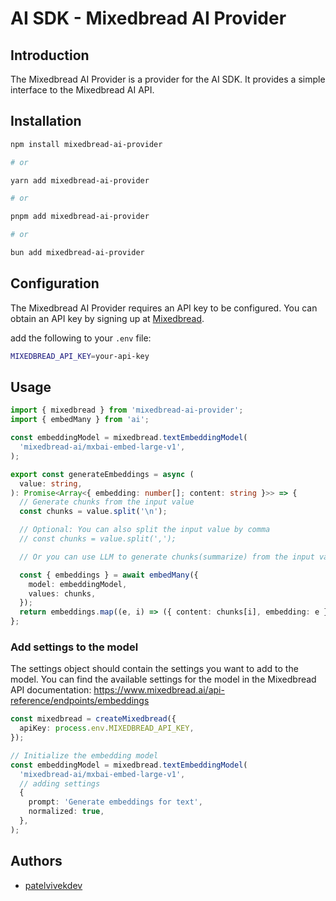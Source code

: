# AI SDK - Mixedbread AI Provider

## Introduction

The Mixedbread AI Provider is a provider for the AI SDK. It provides a simple interface to the Mixedbread AI API.

## Installation

```bash
npm install mixedbread-ai-provider

# or

yarn add mixedbread-ai-provider

# or

pnpm add mixedbread-ai-provider

# or

bun add mixedbread-ai-provider
```

## Configuration

The Mixedbread AI Provider requires an API key to be configured. You can obtain an API key by signing up at [Mixedbread](https://mixedbread.ai).

add the following to your `.env` file:

```bash
MIXEDBREAD_API_KEY=your-api-key
```

## Usage

```typescript
import { mixedbread } from 'mixedbread-ai-provider';
import { embedMany } from 'ai';

const embeddingModel = mixedbread.textEmbeddingModel(
  'mixedbread-ai/mxbai-embed-large-v1',
);

export const generateEmbeddings = async (
  value: string,
): Promise<Array<{ embedding: number[]; content: string }>> => {
  // Generate chunks from the input value
  const chunks = value.split('\n');

  // Optional: You can also split the input value by comma
  // const chunks = value.split(',');

  // Or you can use LLM to generate chunks(summarize) from the input value

  const { embeddings } = await embedMany({
    model: embeddingModel,
    values: chunks,
  });
  return embeddings.map((e, i) => ({ content: chunks[i], embedding: e }));
};
```

### Add settings to the model

The settings object should contain the settings you want to add to the model. You can find the available settings for the model in the Mixedbread API documentation: https://www.mixedbread.ai/api-reference/endpoints/embeddings

```typescript
const mixedbread = createMixedbread({
  apiKey: process.env.MIXEDBREAD_API_KEY,
});

// Initialize the embedding model
const embeddingModel = mixedbread.textEmbeddingModel(
  'mixedbread-ai/mxbai-embed-large-v1',
  // adding settings
  {
    prompt: 'Generate embeddings for text',
    normalized: true,
  },
);
```

## Authors

- [patelvivekdev](https://patelvivek.dev)

